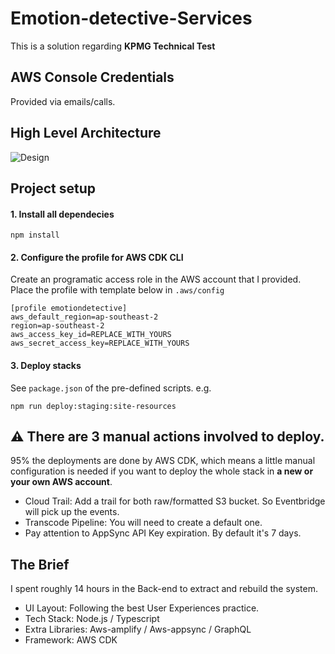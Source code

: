 # Emotion-detective-Services

This is a solution regarding **KPMG Technical Test**

## AWS Console Credentials

Provided via emails/calls.

## High Level Architecture

![Design](https://raw.github.com/JoeyDon/emotion-detective-services/master/designs/architect.jpg)

## Project setup

#### 1. Install all dependecies

```
npm install
```

#### 2. Configure the profile for AWS CDK CLI

Create an programatic access role in the AWS account that I provided.
Place the profile with template below in `.aws/config`

```
[profile emotiondetective]
aws_default_region=ap-southeast-2
region=ap-southeast-2
aws_access_key_id=REPLACE_WITH_YOURS
aws_secret_access_key=REPLACE_WITH_YOURS
```

#### 3. Deploy stacks

See `package.json` of the pre-defined scripts. e.g.

```
npm run deploy:staging:site-resources
```

## ⚠ There are 3 manual actions involved to deploy.

95% the deployments are done by AWS CDK, which means a little manual configuration is needed if you want to deploy the whole stack in **a new or your own AWS account**.

- Cloud Trail: Add a trail for both raw/formatted S3 bucket. So Eventbridge will pick up the events.
- Transcode Pipeline: You will need to create a default one.
- Pay attention to AppSync API Key expiration. By default it's 7 days.

## The Brief

I spent roughly 14 hours in the Back-end to extract and rebuild the system.

- UI Layout: Following the best User Experiences practice.
- Tech Stack: Node.js / Typescript
- Extra Libraries: Aws-amplify / Aws-appsync / GraphQL
- Framework: AWS CDK
